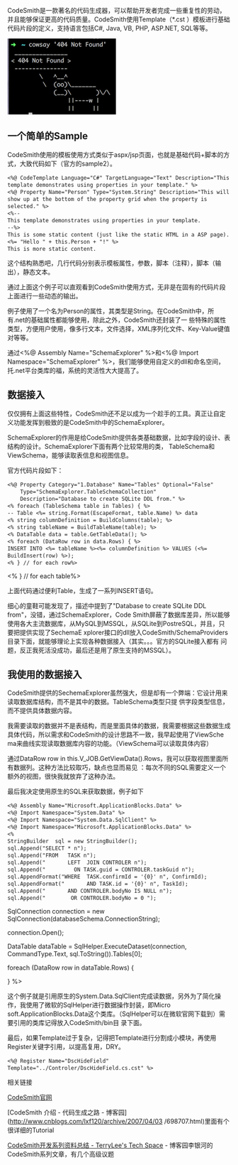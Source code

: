 

CodeSmith是一款著名的代码生成器，可以帮助开发者完成一些重复性的劳动，并且能够保证更高的代码质量。CodeSmith使用Template（*.cst
）模板进行基础代码片段的定义，支持语言包括C#, Java, VB, PHP, ASP.NET, SQL等等。

![CodeSmith](/images/upload_dropbox/201612/404.png)

## 一个简单的Sample

CodeSmith使用的模板使用方式类似于aspx/jsp页面，也就是基础代码+脚本的方式，大致代码如下（官方的sample2）。

    
    <%@ CodeTemplate Language="C#" TargetLanguage="Text" Description="This template demonstrates using properties in your template." %>
    <%@ Property Name="Person" Type="System.String" Description="This will show up at the bottom of the property grid when the property is selected." %>
    <%-- 
    This template demonstrates using properties in your template.
    --%>
    This is some static content (just like the static HTML in a ASP page).
    <%= "Hello " + this.Person + "!" %>
    This is more static content.
    

这个结构熟悉吧，几行代码分别表示模板属性，参数，脚本（注释），脚本（输出），静态文本。

通过上面这个例子可以直观看到CodeSmith使用方式，无非是在固有的代码片段上面进行一些动态的输出。

例子使用了一个名为Person的属性，其类型是String。在CodeSmith中，所有.net的基础属性都能够使用，除此之外，CodeSmith还封装了一
些特殊的属性类型，方便用户使用，像多行文本，文件选择，XML序列化文件、Key-Value键值对等等。

通过<%@ Assembly Name="SchemaExplorer" %>和<%@ Import Namespace="SchemaExplorer"
%>，我们能够使用自定义的dll和命名空间，托.net平台类库的福，系统的灵活性大大提高了。

## 数据接入

仅仅拥有上面这些特性，CodeSmith还不足以成为一个趁手的工具。真正让自定义功能发挥到极致的是CodeSmith中的SchemaExplorer。

SchemaExplorer的作用是给CodeSmith提供各类基础数据，比如字段的设计、表结构的设计。SchemaExplorer下面有两个比较常用的类，
TableSchema和ViewSchema，能够读取表信息和视图信息。

官方代码片段如下：

    
    <%@ Property Category="1.Database" Name="Tables" Optional="False"
        Type="SchemaExplorer.TableSchemaCollection" 
        Description="Database to create SQLite DDL from." %>
    <% foreach (TableSchema table in Tables) { %>
    -- Table <%= string.Format(EscapeFormat, table.Name) %> data
    <% string columnDefinition = BuildColumns(table); %>
    <% string tableName = BuildTableName(table); %>
    <% DataTable data = table.GetTableData(); %>
    <% foreach (DataRow row in data.Rows) { %>
    INSERT INTO <%= tableName %><%= columnDefinition %> VALUES (<%= BuildInsert(row) %>);
    <% } // for each row%>

<% } // for each table%>

上面代码通过便利Table，生成了一系列INSERT语句。

细心的童鞋可能发现了，描述中提到了"Database to create SQLite DDL from"，没错，通过SchemaExplorer，Code
Smith屏蔽了数据库差异，所以能够使用各大主流数据库，从MySQL到MSSQL，从SQLite到PostreSQL，并且，只要把提供实现了SechemaE
xplorer接口的dll放入CodeSmith/SchemaProviders目录下面，就能够理论上实现各种数据接入（其实。。。官方的SQLite接入都有
问题，反正我死活没成功，最后还是用了原生支持的MSSQL）。

## 我使用的数据接入

CodeSmith提供的SechemaExplorer虽然强大，但是却有一个弊端：它设计用来读取数据库结构，而不是其中的数据。TableSchema类型只提
供字段类型信息，而不提供具体数据内容。

我需要读取的数据并不是表结构，而是里面具体的数据，我需要根据这些数据生成具体代码，所以需求和CodeSmith的设计思路不一致，我早起使用了ViewSche
ma来曲线实现读取数据库内容的功能。（ViewSchema可以读取具体内容）

通过DataRow row in this.V_JOB.GetViewData().Rows，我可以获取视图里面所有数据列。这种方法比较取巧，缺点也显而易见
：每次不同的SQL需要定义一个额外的视图，很快我就放弃了这种办法。

最后我决定使用原生的SQL来获取数据，例子如下

    
    <%@ Assembly Name="Microsoft.ApplicationBlocks.Data" %>
    <%@ Import Namespace="System.Data" %>
    <%@ Import Namespace="System.Data.SqlClient" %>
    <%@ Import Namespace="Microsoft.ApplicationBlocks.Data" %>
    <%
    StringBuilder  sql = new StringBuilder();
    sql.Append("SELECT * n");
    sql.Append("FROM   TASK n");
    sql.Append("       LEFT  JOIN CONTROLER n");
    sql.Append("         ON TASK.guid = CONTROLER.taskGuid n");
    sql.AppendFormat("WHERE  TASK.confirmId = '{0}' n", ConfirmId);
    sql.AppendFormat("       AND TASK.id = '{0}' n", TaskId);
    sql.Append("       AND CONTROLER.bodyNo IS NULL n");
    sql.Append("        OR CONTROLER.bodyNo = 0 ");

SqlConnection connection = new SqlConnection(databaseSchema.ConnectionString);

connection.Open();

DataTable dataTable = SqlHelper.ExecuteDataset(connection, CommandType.Text,
sql.ToString()).Tables[0];

foreach (DataRow row in dataTable.Rows) {

} %>

这个例子就是引用原生的System.Data.SqlClient完成读数据，另外为了简化操作，我使用了微软的SqlHelper进行数据操作封装，即Micro
soft.ApplicationBlocks.Data这个类库。（SqlHelper可以在微软官网下载到）需要引用的类库记得放入CodeSmith/bin目
录下面。

最后，如果Template过于复杂，记得把Template进行分割成小模块，再使用Register关键字引用，以提高复用，DRY。

    
    <%@ Register Name="DscHideField" Template="../Controler/DscHideField.cs.cst" %>

相关链接

[CodeSmith官网](http://www.codesmithtools.com/)

[CodeSmith 介绍 - 代码生成之路 - 博客园](http://www.cnblogs.com/lxf120/archive/2007/04/03
/698707.html)里面有个很详细的Tutorial

[CodeSmith开发系列资料总结 - TerryLee's Tech
Space](http://terrylee.cnblogs.com/archive/2005/12/28/306254.aspx) -
博客园李银河的CodeSmith系列文章，有几个高级议题


